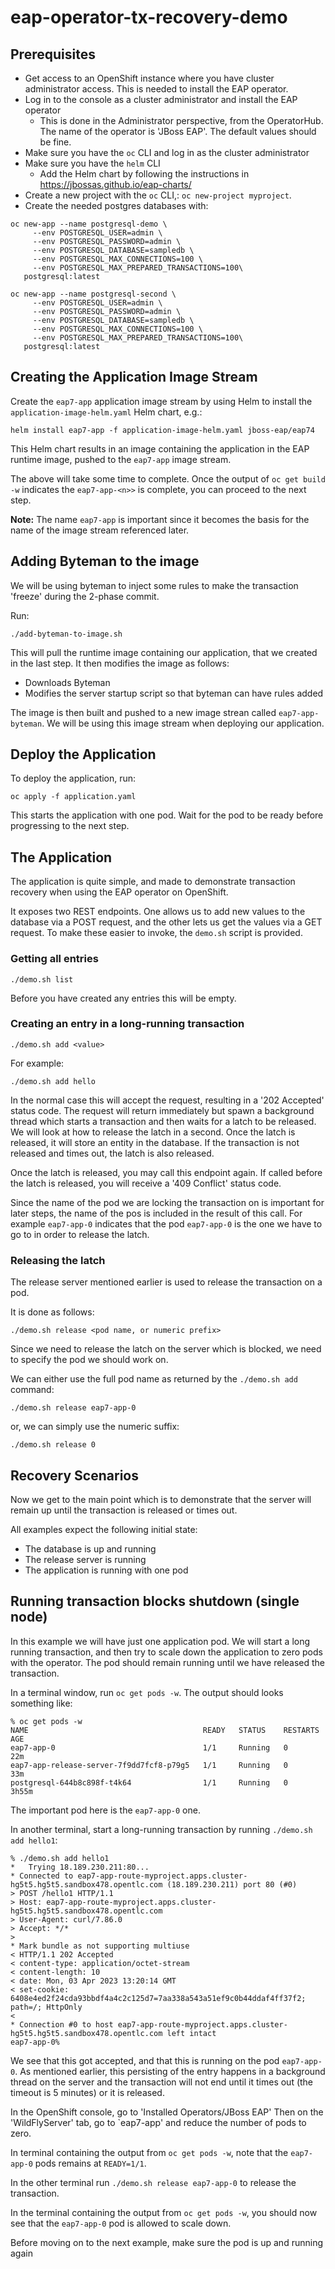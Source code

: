 # eap-operator-tx-recovery-demo


## Prerequisites
* Get access to an OpenShift instance where you have cluster administrator access. This is needed to install the EAP operator.
* Log in to the console as a cluster administrator and install the EAP operator
  * This is done in the Administrator perspective, from the OperatorHub. The name of the operator is 'JBoss EAP'. The default values should be fine.
* Make sure you have the `oc` CLI and log in as the cluster administrator
* Make sure you have the `helm` CLI
  * Add the Helm chart by following the instructions in https://jbossas.github.io/eap-charts/
* Create a new project with the `oc` CLI,: `oc new-project myproject`.
* Create the needed postgres databases with:
```shell
oc new-app --name postgresql-demo \
     --env POSTGRESQL_USER=admin \
     --env POSTGRESQL_PASSWORD=admin \
     --env POSTGRESQL_DATABASE=sampledb \
     --env POSTGRESQL_MAX_CONNECTIONS=100 \
     --env POSTGRESQL_MAX_PREPARED_TRANSACTIONS=100\
   postgresql:latest

oc new-app --name postgresql-second \
     --env POSTGRESQL_USER=admin \
     --env POSTGRESQL_PASSWORD=admin \
     --env POSTGRESQL_DATABASE=sampledb \
     --env POSTGRESQL_MAX_CONNECTIONS=100 \
     --env POSTGRESQL_MAX_PREPARED_TRANSACTIONS=100\
   postgresql:latest
```

## Creating the Application Image Stream

Create the `eap7-app` application image stream by using Helm to install the `application-image-helm.yaml` Helm chart, e.g.:
```shell
helm install eap7-app -f application-image-helm.yaml jboss-eap/eap74
```
This Helm chart results in an image containing the application in the EAP runtime image, pushed to the `eap7-app` image stream.

The above will take some time to complete. Once the output of `oc get build -w` indicates the `eap7-app-<n>>` is complete, you can proceed to the next step.

**Note:** The name `eap7-app` is important since it becomes the basis for the name of the image stream referenced later.

## Adding Byteman to the image

We will be using byteman to inject some rules to make the transaction 'freeze' during the 2-phase commit.

Run:
```shell
./add-byteman-to-image.sh 
```
This will pull the runtime image containing our application, that we created in the last step. It then modifies the image as follows:

* Downloads Byteman
* Modifies the server startup script so that byteman can have rules added

The image is then built and pushed to a new image strean called `eap7-app-byteman`. We will be using this image stream when deploying our application.

## Deploy the Application

To deploy the application, run:
```shell
oc apply -f application.yaml
```
This starts the application with one pod. Wait for the pod to be ready before progressing to the next step.


## The Application
The application is quite simple, and made to demonstrate transaction recovery when using the EAP operator on OpenShift.

It exposes two REST endpoints. One allows us to add new values to the database via a POST request, and the other lets us get the values via a GET request. To make these easier to invoke, the `demo.sh` script is provided. 

### Getting all entries
```shell
./demo.sh list 
```
Before you have created any entries this will be empty.

### Creating an entry in a long-running transaction
```shell
./demo.sh add <value>
```
For example:
```shell
./demo.sh add hello
```

In the normal case this will accept the request, resulting in a '202 Accepted' status code. The request will return immediately but spawn a background thread which starts a transaction and then waits for a latch to be released. We will look at how to release the latch in a second. Once the latch is released, it will store an entity in the database. If the transaction is not released and times out, the latch is also released.

Once the latch is released, you may call this endpoint again. If called before the latch is released, you will receive a '409 Conflict' status code.

Since the name of the pod we are locking the transaction on is important for later steps, the name of the pos is included in the result of this call. For example `eap7-app-0` indicates that the pod `eap7-app-0` is the one we have to go to in order to release the latch.

### Releasing the latch

The release server mentioned earlier is used to release the transaction on a pod. 

It is done as follows:
```shell
./demo.sh release <pod name, or numeric prefix>
```

Since we need to release the latch on the server which is blocked, we need to specify the pod we should work on.

We can either use the full pod name as returned by the `./demo.sh add` command:
```shell
./demo.sh release eap7-app-0
```
or, we can simply use the numeric suffix:
```shell
./demo.sh release 0
```

## Recovery Scenarios
Now we get to the main point which is to demonstrate that the server will remain up until the transaction is released or times out.

All examples expect the following initial state:

* The database is up and running
* The release server is running
* The application is running with one pod

## Running transaction blocks shutdown (single node)
In this example we will have just one application pod. We will start a long running transaction, and then try to scale down the application to zero pods with the operator. The pod should remain running until we have released the transaction.

In a terminal window, run `oc get pods -w`. The output should looks something like:
```shell
% oc get pods -w                                
NAME                                       READY   STATUS    RESTARTS   AGE
eap7-app-0                                 1/1     Running   0          22m
eap7-app-release-server-7f9dd7fcf8-p79g5   1/1     Running   0          33m
postgresql-644b8c898f-t4k64                1/1     Running   0          3h55m
```

The important pod here is the `eap7-app-0` one.

In another terminal, start a long-running transaction by running `./demo.sh add hello1`:
```shell
% ./demo.sh add hello1                                                
*   Trying 18.189.230.211:80...
* Connected to eap7-app-route-myproject.apps.cluster-hg5t5.hg5t5.sandbox478.opentlc.com (18.189.230.211) port 80 (#0)
> POST /hello1 HTTP/1.1
> Host: eap7-app-route-myproject.apps.cluster-hg5t5.hg5t5.sandbox478.opentlc.com
> User-Agent: curl/7.86.0
> Accept: */*
> 
* Mark bundle as not supporting multiuse
< HTTP/1.1 202 Accepted
< content-type: application/octet-stream
< content-length: 10
< date: Mon, 03 Apr 2023 13:20:14 GMT
< set-cookie: 6408e4ed2f24cda93bbdf4a4c2c125d7=7aa338a543a51ef9c0b44ddaf4ff37f2; path=/; HttpOnly
< 
* Connection #0 to host eap7-app-route-myproject.apps.cluster-hg5t5.hg5t5.sandbox478.opentlc.com left intact
eap7-app-0%
```
We see that this got accepted, and that this is running on the pod `eap7-app-0`. As mentioned earlier, this persisting of the entry happens in a background thread on the server and the transaction will not end until it times out (the timeout is 5 minutes) or it is released.

In the OpenShift console, go to 'Installed Operators/JBoss EAP' Then on the 'WildFlyServer' tab, go to `eap7-app' and reduce the number of pods to zero. 

In terminal containing the output from `oc get pods -w`, note that the `eap7-app-0` pods remains at `READY=1/1`.

In the other terminal run `./demo.sh release eap7-app-0` to release the transaction. 

In the terminal containing the output from `oc get pods -w`, you should now see that the `eap7-app-0` pod is allowed to scale down.

Before moving on to the next example, make sure the pod is up and running again


<!-- 
## Running transaction blocks shutdown and is freed when Tx times out 

  As the above example isn't working the way I expected, am putting this one on hold 
-->

